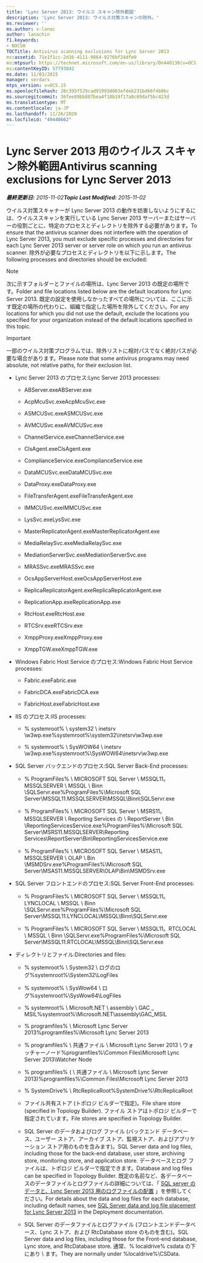 ```yaml
---
title: 'Lync Server 2013: ウイルス スキャン除外範囲'
description: 'Lync Server 2013: ウイルス対策スキャンの除外。'
ms.reviewer: ''
ms.author: v-lanac
author: lanachin
f1.keywords:
- NOCSH
TOCTitle: Antivirus scanning exclusions for Lync Server 2013
ms:assetid: 71e1f1cc-2d16-4111-9864-9276bf24dfe0
ms:mtpsurl: https://technet.microsoft.com/en-us/library/Dn440138(v=OCS.15)
ms:contentKeyID: 57793042
ms.date: 11/03/2015
manager: serdars
mtps_version: v=OCS.15
ms.openlocfilehash: 20c395f529cad91993d003efdeb231bd66f4b9bc
ms.sourcegitcommit: 36fee89bb887bea4f18b19f17a8c69daf5bc423d
ms.translationtype: MT
ms.contentlocale: ja-JP
ms.lasthandoff: 11/26/2020
ms.locfileid: "49440662"
---
```

# <a name="antivirus-scanning-exclusions-for-lync-server-2013"></a><span data-ttu-id="9f63c-103">Lync Server 2013 用のウイルス スキャン除外範囲</span><span class="sxs-lookup"><span data-stu-id="9f63c-103">Antivirus scanning exclusions for Lync Server 2013</span></span>

<div data-xmlns="http://www.w3.org/1999/xhtml">

<div class="topic" data-xmlns="http://www.w3.org/1999/xhtml" data-msxsl="urn:schemas-microsoft-com:xslt" data-cs="https://msdn.microsoft.com/">

<div data-asp="https://msdn2.microsoft.com/asp">



</div>

<div id="mainSection">

<div id="mainBody"><span data-ttu-id="9f63c-104">

<span> </span></span><span class="sxs-lookup"><span data-stu-id="9f63c-104">

<span> </span></span></span>

<span data-ttu-id="9f63c-105">_**最終更新日:** 2015-11-02_</span><span class="sxs-lookup"><span data-stu-id="9f63c-105">_**Topic Last Modified:** 2015-11-02_</span></span>

<span data-ttu-id="9f63c-106">ウイルス対策スキャナーが Lync Server 2013 の動作を妨害しないようにするには、ウイルススキャンを実行している Lync Server 2013 サーバーまたはサーバーの役割ごとに、特定のプロセスとディレクトリを除外する必要があります。</span><span class="sxs-lookup"><span data-stu-id="9f63c-106">To ensure that the antivirus scanner does not interfere with the operation of Lync Server 2013, you must exclude specific processes and directories for each Lync Server 2013 server or server role on which you run an antivirus scanner.</span></span> <span data-ttu-id="9f63c-107">除外が必要なプロセスとディレクトリを以下に示します。</span><span class="sxs-lookup"><span data-stu-id="9f63c-107">The following processes and directories should be excluded:</span></span>

<div>


> [!NOTE]  
> <span data-ttu-id="9f63c-108">次に示すフォルダーとファイルの場所は、Lync Server 2013 の既定の場所です。</span><span class="sxs-lookup"><span data-stu-id="9f63c-108">Folder and file locations listed below are the default locations for Lync Server 2013.</span></span> <span data-ttu-id="9f63c-109">既定の設定を使用しなかったすべての場所については、ここに示す既定の場所の代わりに、組織で指定した場所を除外してください。</span><span class="sxs-lookup"><span data-stu-id="9f63c-109">For any locations for which you did not use the default, exclude the locations you specified for your organization instead of the default locations specified in this topic.</span></span>



</div>

<div>


> [!IMPORTANT]  
> <span data-ttu-id="9f63c-110">一部のウイルス対策プログラムでは、除外リストに相対パスでなく絶対パスが必要な場合があります。</span><span class="sxs-lookup"><span data-stu-id="9f63c-110">Please note that some antivirus programs may need absolute, not relative paths, for their exclusion list.</span></span>



</div>

  - <span data-ttu-id="9f63c-111">Lync Server 2013 のプロセス:</span><span class="sxs-lookup"><span data-stu-id="9f63c-111">Lync Server 2013 processes:</span></span>
    
      - <span data-ttu-id="9f63c-112">ABServer.exe</span><span class="sxs-lookup"><span data-stu-id="9f63c-112">ABServer.exe</span></span>
    
      - <span data-ttu-id="9f63c-113">AcpMcuSvc.exe</span><span class="sxs-lookup"><span data-stu-id="9f63c-113">AcpMcuSvc.exe</span></span>
    
      - <span data-ttu-id="9f63c-114">ASMCUSvc.exe</span><span class="sxs-lookup"><span data-stu-id="9f63c-114">ASMCUSvc.exe</span></span>
    
      - <span data-ttu-id="9f63c-115">AVMCUSvc.exe</span><span class="sxs-lookup"><span data-stu-id="9f63c-115">AVMCUSvc.exe</span></span>
    
      - <span data-ttu-id="9f63c-116">ChannelService.exe</span><span class="sxs-lookup"><span data-stu-id="9f63c-116">ChannelService.exe</span></span>
    
      - <span data-ttu-id="9f63c-117">ClsAgent.exe</span><span class="sxs-lookup"><span data-stu-id="9f63c-117">ClsAgent.exe</span></span>
    
      - <span data-ttu-id="9f63c-118">ComplianceService.exe</span><span class="sxs-lookup"><span data-stu-id="9f63c-118">ComplianceService.exe</span></span>
    
      - <span data-ttu-id="9f63c-119">DataMCUSvc.exe</span><span class="sxs-lookup"><span data-stu-id="9f63c-119">DataMCUSvc.exe</span></span>
    
      - <span data-ttu-id="9f63c-120">DataProxy.exe</span><span class="sxs-lookup"><span data-stu-id="9f63c-120">DataProxy.exe</span></span>
    
      - <span data-ttu-id="9f63c-121">FileTransferAgent.exe</span><span class="sxs-lookup"><span data-stu-id="9f63c-121">FileTransferAgent.exe</span></span>
    
      - <span data-ttu-id="9f63c-122">IMMCUSvc.exe</span><span class="sxs-lookup"><span data-stu-id="9f63c-122">IMMCUSvc.exe</span></span>
    
      - <span data-ttu-id="9f63c-123">LysSvc.exe</span><span class="sxs-lookup"><span data-stu-id="9f63c-123">LysSvc.exe</span></span>
    
      - <span data-ttu-id="9f63c-124">MasterReplicatorAgent.exe</span><span class="sxs-lookup"><span data-stu-id="9f63c-124">MasterReplicatorAgent.exe</span></span>
    
      - <span data-ttu-id="9f63c-125">MediaRelaySvc.exe</span><span class="sxs-lookup"><span data-stu-id="9f63c-125">MediaRelaySvc.exe</span></span>
    
      - <span data-ttu-id="9f63c-126">MediationServerSvc.exe</span><span class="sxs-lookup"><span data-stu-id="9f63c-126">MediationServerSvc.exe</span></span>
    
      - <span data-ttu-id="9f63c-127">MRASSvc.exe</span><span class="sxs-lookup"><span data-stu-id="9f63c-127">MRASSvc.exe</span></span>
    
      - <span data-ttu-id="9f63c-128">OcsAppServerHost.exe</span><span class="sxs-lookup"><span data-stu-id="9f63c-128">OcsAppServerHost.exe</span></span>
    
      - <span data-ttu-id="9f63c-129">ReplicaReplicatorAgent.exe</span><span class="sxs-lookup"><span data-stu-id="9f63c-129">ReplicaReplicatorAgent.exe</span></span>
    
      - <span data-ttu-id="9f63c-130">ReplicationApp.exe</span><span class="sxs-lookup"><span data-stu-id="9f63c-130">ReplicationApp.exe</span></span>
    
      - <span data-ttu-id="9f63c-131">RtcHost.exe</span><span class="sxs-lookup"><span data-stu-id="9f63c-131">RtcHost.exe</span></span>
    
      - <span data-ttu-id="9f63c-132">RTCSrv.exe</span><span class="sxs-lookup"><span data-stu-id="9f63c-132">RTCSrv.exe</span></span>
    
      - <span data-ttu-id="9f63c-133">XmppProxy.exe</span><span class="sxs-lookup"><span data-stu-id="9f63c-133">XmppProxy.exe</span></span>
    
      - <span data-ttu-id="9f63c-134">XmppTGW.exe</span><span class="sxs-lookup"><span data-stu-id="9f63c-134">XmppTGW.exe</span></span>

  - <span data-ttu-id="9f63c-135">Windows Fabric Host Service のプロセス:</span><span class="sxs-lookup"><span data-stu-id="9f63c-135">Windows Fabric Host Service processes:</span></span>
    
      - <span data-ttu-id="9f63c-136">Fabric.exe</span><span class="sxs-lookup"><span data-stu-id="9f63c-136">Fabric.exe</span></span>
    
      - <span data-ttu-id="9f63c-137">FabricDCA.exe</span><span class="sxs-lookup"><span data-stu-id="9f63c-137">FabricDCA.exe</span></span>
    
      - <span data-ttu-id="9f63c-138">FabricHost.exe</span><span class="sxs-lookup"><span data-stu-id="9f63c-138">FabricHost.exe</span></span>

  - <span data-ttu-id="9f63c-139">IIS のプロセス:</span><span class="sxs-lookup"><span data-stu-id="9f63c-139">IIS processes:</span></span>
    
      - <span data-ttu-id="9f63c-140">% systemroot% \\ system32 \\ inetsrv \\w3wp.exe</span><span class="sxs-lookup"><span data-stu-id="9f63c-140">%systemroot%\\system32\\inetsrv\\w3wp.exe</span></span>
    
      - <span data-ttu-id="9f63c-141">% systemroot% \\ SysWOW64 \\ inetsrv \\w3wp.exe</span><span class="sxs-lookup"><span data-stu-id="9f63c-141">%systemroot%\\SysWOW64\\inetsrv\\w3wp.exe</span></span>

  - <span data-ttu-id="9f63c-142">SQL Server バックエンドのプロセス:</span><span class="sxs-lookup"><span data-stu-id="9f63c-142">SQL Server Back-End processes:</span></span>
    
      - <span data-ttu-id="9f63c-143">% ProgramFiles% \\ MICROSOFT SQL Server \\ MSSQL11。MSSQLSERVER \\ MSSQL \\ Binn \\SQLServr.exe</span><span class="sxs-lookup"><span data-stu-id="9f63c-143">%ProgramFiles%\\Microsoft SQL Server\\MSSQL11.MSSQLSERVER\\MSSQL\\Binn\\SQLServr.exe</span></span>
    
      - <span data-ttu-id="9f63c-144">% ProgramFiles% \\ MICROSOFT SQL Server \\ MSRS11。MSSQLSERVER \\ Reporting Services の \\ ReportServer \\ Bin \\ReportingServicesService.exe</span><span class="sxs-lookup"><span data-stu-id="9f63c-144">%ProgramFiles%\\Microsoft SQL Server\\MSRS11.MSSQLSERVER\\Reporting Services\\ReportServer\\Bin\\ReportingServicesService.exe</span></span>
    
      - <span data-ttu-id="9f63c-145">% ProgramFiles% \\ MICROSOFT SQL Server \\ MSAS11。MSSQLSERVER \\ OLAP \\ Bin \\MSMDSrv.exe</span><span class="sxs-lookup"><span data-stu-id="9f63c-145">%ProgramFiles%\\Microsoft SQL Server\\MSAS11.MSSQLSERVER\\OLAP\\Bin\\MSMDSrv.exe</span></span>

  - <span data-ttu-id="9f63c-146">SQL Server フロントエンドのプロセス:</span><span class="sxs-lookup"><span data-stu-id="9f63c-146">SQL Server Front-End processes:</span></span>
    
      - <span data-ttu-id="9f63c-147">% ProgramFiles% \\ MICROSOFT SQL Server \\ MSSQL11。LYNCLOCAL \\ MSSQL \\ Binn \\SQLServr.exe</span><span class="sxs-lookup"><span data-stu-id="9f63c-147">%ProgramFiles%\\Microsoft SQL Server\\MSSQL11.LYNCLOCAL\\MSSQL\\Binn\\SQLServr.exe</span></span>
    
      - <span data-ttu-id="9f63c-148">% ProgramFiles% \\ MICROSOFT SQL Server \\ MSSQL11。RTCLOCAL \\ MSSQL \\ Binn \\SQLServr.exe</span><span class="sxs-lookup"><span data-stu-id="9f63c-148">%ProgramFiles%\\Microsoft SQL Server\\MSSQL11.RTCLOCAL\\MSSQL\\Binn\\SQLServr.exe</span></span>

  - <span data-ttu-id="9f63c-149">ディレクトリとファイル:</span><span class="sxs-lookup"><span data-stu-id="9f63c-149">Directories and files:</span></span>
    
      - <span data-ttu-id="9f63c-150">% systemroot% \\ System32 \\ ログのログ</span><span class="sxs-lookup"><span data-stu-id="9f63c-150">%systemroot%\\System32\\LogFiles</span></span>
    
      - <span data-ttu-id="9f63c-151">% systemroot% \\ SysWow64 \\ ログ</span><span class="sxs-lookup"><span data-stu-id="9f63c-151">%systemroot%\\SysWow64\\LogFiles</span></span>
    
      - <span data-ttu-id="9f63c-152">% systemroot% \\ Microsoft.NET \\ assembly \\ GAC \_ MSIL</span><span class="sxs-lookup"><span data-stu-id="9f63c-152">%systemroot%\\Microsoft.NET\\assembly\\GAC\_MSIL</span></span>
    
      - <span data-ttu-id="9f63c-153">% programfiles% \\ Microsoft Lync Server 2013</span><span class="sxs-lookup"><span data-stu-id="9f63c-153">%programfiles%\\Microsoft Lync Server 2013</span></span>
    
      - <span data-ttu-id="9f63c-154">% programfiles% \\ 共通ファイル \\ Microsoft Lync Server 2013 \\ ウォッチャーノード</span><span class="sxs-lookup"><span data-stu-id="9f63c-154">%programfiles%\\Common Files\\Microsoft Lync Server 2013\\Watcher Node</span></span>
    
      - <span data-ttu-id="9f63c-155">% programfiles% ( \\ 共通ファイル \\ Microsoft Lync Server 2013)</span><span class="sxs-lookup"><span data-stu-id="9f63c-155">%programfiles%\\Common Files\\Microsoft Lync Server 2013</span></span>
    
      - <span data-ttu-id="9f63c-156">% SystemDrive% \\ RtcReplicaRoot</span><span class="sxs-lookup"><span data-stu-id="9f63c-156">%SystemDrive%\\RtcReplicaRoot</span></span>
    
      - <span data-ttu-id="9f63c-157">ファイル共有ストア (トポロジ ビルダーで指定)。</span><span class="sxs-lookup"><span data-stu-id="9f63c-157">File share store (specified in Topology Builder).</span></span> <span data-ttu-id="9f63c-158">ファイル ストアはトポロジ ビルダーで指定されています。</span><span class="sxs-lookup"><span data-stu-id="9f63c-158">File stores are specified in Topology Builder.</span></span>
    
      - <span data-ttu-id="9f63c-159">SQL Server のデータおよびログ ファイル (バックエンド データベース、ユーザー ストア、アーカイブ ストア、監視ストア、およびアプリケーション ストア用のものを含みます)。</span><span class="sxs-lookup"><span data-stu-id="9f63c-159">SQL Server data and log files, including those for the back-end database, user store, archiving store, monitoring store, and application store.</span></span> <span data-ttu-id="9f63c-160">データベースとログ ファイルは、トポロジ ビルダーで指定できます。</span><span class="sxs-lookup"><span data-stu-id="9f63c-160">Database and log files can be specified in Topology Builder.</span></span> <span data-ttu-id="9f63c-161">既定の名前など、各データベースのデータファイルとログファイルの詳細については、「 [SQL server のデータと、Lync Server 2013 用のログファイルの配置](lync-server-2013-sql-server-data-and-log-file-placement.md) 」を参照してください。</span><span class="sxs-lookup"><span data-stu-id="9f63c-161">For details about the data and log files for each database, including default names, see [SQL Server data and log file placement for Lync Server 2013](lync-server-2013-sql-server-data-and-log-file-placement.md) in the Deployment documentation.</span></span>
    
      - <span data-ttu-id="9f63c-162">SQL Server のデータファイルとログファイル (フロントエンドデータベース、Lync ストア、および RtcDatabase store のものを含む)。</span><span class="sxs-lookup"><span data-stu-id="9f63c-162">SQL Server data and log files, including those for the Front-end database, Lync store, and RtcDatabase store.</span></span> <span data-ttu-id="9f63c-163">通常、% localdrive% csdata の下にあり \\ ます。</span><span class="sxs-lookup"><span data-stu-id="9f63c-163">They are normally under %localdrive%\\CSData.</span></span>

<span data-ttu-id="9f63c-164"></div>

<span> </span>

</div>

</div>

</span><span class="sxs-lookup"><span data-stu-id="9f63c-164"></div>

<span> </span>

</div>

</div>

</span></span></div>

